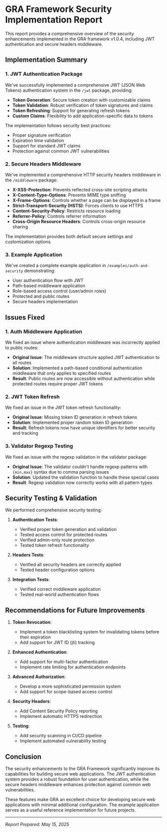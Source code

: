 # GRA Framework Security Implementation Report

This report provides a comprehensive overview of the security enhancements implemented in the GRA framework v1.0.4, including JWT authentication and secure headers middleware.

## Implementation Summary

### 1. JWT Authentication Package

We've successfully implemented a comprehensive JWT (JSON Web Tokens) authentication system in the `/jwt` package, providing:

- **Token Generation**: Secure token creation with customizable claims
- **Token Validation**: Robust verification of token signatures and claims
- **Token Refreshing**: Support for generating refresh tokens
- **Custom Claims**: Flexibility to add application-specific data to tokens

The implementation follows security best practices:

- Proper signature verification
- Expiration time validation
- Support for standard JWT claims
- Protection against common JWT vulnerabilities

### 2. Secure Headers Middleware

We've implemented a comprehensive HTTP security headers middleware in the `/middleware` package:

- **X-XSS-Protection**: Prevents reflected cross-site scripting attacks
- **X-Content-Type-Options**: Prevents MIME type sniffing
- **X-Frame-Options**: Controls whether a page can be displayed in a frame
- **Strict-Transport-Security (HSTS)**: Forces clients to use HTTPS
- **Content-Security-Policy**: Restricts resource loading
- **Referrer-Policy**: Controls referrer information
- **Cross-Origin Resource Headers**: Controls cross-origin resource sharing

The implementation provides both default secure settings and customization options.

### 3. Example Application

We've created a complete example application in `/examples/auth-and-security` demonstrating:

- User authentication flow with JWT
- Path-based middleware application
- Role-based access control (user/admin roles)
- Protected and public routes
- Secure headers implementation

## Issues Fixed

### 1. Auth Middleware Application

We fixed an issue where authentication middleware was incorrectly applied to public routes:

- **Original Issue**: The middleware structure applied JWT authentication to all routes
- **Solution**: Implemented a path-based conditional authentication middleware that only applies to specified routes
- **Result**: Public routes are now accessible without authentication while protected routes require proper JWT tokens

### 2. JWT Token Refresh

We fixed an issue in the JWT token refresh functionality:

- **Original Issue**: Missing token ID generation in refresh tokens
- **Solution**: Implemented proper random token ID generation
- **Result**: Refresh tokens now have unique identifiers for better security and tracking

### 3. Validator Regexp Testing

We fixed an issue with the regexp validation in the validator package:

- **Original Issue**: The validator couldn't handle regexp patterns with `{min,max}` syntax due to comma parsing issues
- **Solution**: Updated the validation function to handle these special cases
- **Result**: Regexp validation now correctly works with all pattern types

## Security Testing & Validation

We performed comprehensive security testing:

1. **Authentication Tests**:
   - Verified proper token generation and validation
   - Tested access control for protected routes
   - Verified admin-only route protection
   - Tested token refresh functionality

2. **Headers Tests**:
   - Verified all security headers are correctly applied
   - Tested header configuration options

3. **Integration Tests**:
   - Verified correct middleware application
   - Tested real-world authentication flows

## Recommendations for Future Improvements

1. **Token Revocation**:
   - Implement a token blacklisting system for invalidating tokens before their expiration
   - Add support for JWT ID (jti) tracking

2. **Enhanced Authentication**:
   - Add support for multi-factor authentication
   - Implement rate limiting for authentication endpoints

3. **Advanced Authorization**:
   - Develop a more sophisticated permission system
   - Add support for scope-based access control

4. **Security Headers**:
   - Add Content Security Policy reporting
   - Implement automatic HTTPS redirection

5. **Testing**:
   - Add security scanning in CI/CD pipeline
   - Implement automated vulnerability testing

## Conclusion

The security enhancements to the GRA Framework significantly improve its capabilities for building secure web applications. The JWT authentication system provides a robust foundation for user authentication, while the secure headers middleware enhances protection against common web vulnerabilities.

These features make GRA an excellent choice for developing secure web applications with minimal additional configuration. The example application serves as a useful reference implementation for future projects.

---

*Report Prepared: May 15, 2025*
